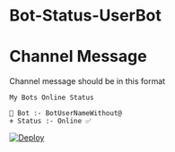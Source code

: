 # Bot-Status-UserBot

# Channel Message

Channel message should be in this format

```
My Bots Online Status

🤖 Bot :- BotUserNameWithout@
⚜ Status :- Online ✅

```


[![Deploy](https://www.herokucdn.com/deploy/button.svg)](https://heroku.com/deploy?template=https://github.com/shambhu23/Bot-Status-UserBot/tree/master)
